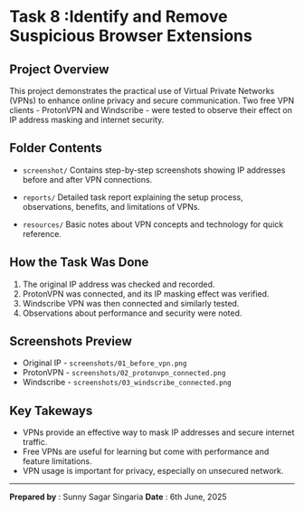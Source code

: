# Task 8 :Identify and Remove Suspicious Browser Extensions 

## Project Overview 

This project demonstrates the practical use of Virtual Private Networks (VPNs) to enhance online privacy and secure communication.
Two free VPN clients - ProtonVPN and Windscribe - were tested to observe their effect on IP address masking and internet security.

## Folder Contents 

- `screenshot/`
    Contains step-by-step screenshots showing IP addresses before and after VPN connections. 

- `reports/`
    Detailed task report explaining the setup process, observations, benefits, and limitations of VPNs.

- `resources/`
    Basic notes about VPN concepts and technology for quick reference. 

## How the Task Was Done 

1. The original IP address was checked and recorded. 
2. ProtonVPN was connected, and its IP masking effect was verified. 
3. Windscribe VPN was then connected and similarly tested. 
4. Observations about performance and security were noted. 

## Screenshots Preview 

* Original IP - `screenshots/01_before_vpn.png` 
* ProtonVPN   - `screenshots/02_protonvpn_connected.png` 
* Windscribe  - `screenshots/03_windscribe_connected.png`

## Key Takeways 

- VPNs provide an effective way to mask IP addresses and secure internet traffic. 
- Free VPNs are useful for learning but come with performance and feature limitations. 
- VPN usage is important for privacy, especially on unsecured network. 

--- 

**Prepared by** : Sunny Sagar Singaria 
**Date** : 6th June, 2025